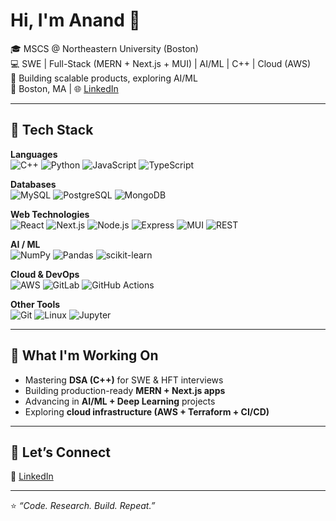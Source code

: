 # Hi, I'm Anand 👋

🎓 MSCS @ Northeastern University (Boston)  
💻 SWE | Full-Stack (MERN + Next.js + MUI) | AI/ML | C++ | Cloud (AWS)  
🚀 Building scalable products, exploring AI/ML  
📍 Boston, MA | 🌐 [LinkedIn](https://www.linkedin.com/in/anand-rituraj-1990511b2/)

---

## 🔧 Tech Stack

**Languages**  
![C++](https://img.shields.io/badge/C++-00599C?style=for-the-badge&logo=cplusplus&logoColor=white)
![Python](https://img.shields.io/badge/Python-3776AB?style=for-the-badge&logo=python&logoColor=white)
![JavaScript](https://img.shields.io/badge/JavaScript-F7DF1E?style=for-the-badge&logo=javascript&logoColor=black)
![TypeScript](https://img.shields.io/badge/TypeScript-3178C6?style=for-the-badge&logo=typescript&logoColor=white)

**Databases**  
![MySQL](https://img.shields.io/badge/MySQL-4479A1?style=for-the-badge&logo=mysql&logoColor=white)
![PostgreSQL](https://img.shields.io/badge/PostgreSQL-316192?style=for-the-badge&logo=postgresql&logoColor=white)
![MongoDB](https://img.shields.io/badge/MongoDB-47A248?style=for-the-badge&logo=mongodb&logoColor=white)

**Web Technologies**  
![React](https://img.shields.io/badge/React-20232A?style=for-the-badge&logo=react&logoColor=61DAFB) 
![Next.js](https://img.shields.io/badge/Next.js-000000?style=for-the-badge&logo=nextdotjs&logoColor=white) 
![Node.js](https://img.shields.io/badge/Node.js-339933?style=for-the-badge&logo=nodedotjs&logoColor=white) 
![Express](https://img.shields.io/badge/Express-000000?style=for-the-badge&logo=express&logoColor=white) 
![MUI](https://img.shields.io/badge/MUI-007FFF?style=for-the-badge&logo=mui&logoColor=white) 
![REST](https://img.shields.io/badge/REST-02569B?style=for-the-badge&logo=postman&logoColor=white)

**AI / ML**  
![NumPy](https://img.shields.io/badge/NumPy-013243?style=for-the-badge&logo=numpy&logoColor=white)
![Pandas](https://img.shields.io/badge/Pandas-150458?style=for-the-badge&logo=pandas&logoColor=white)
![scikit-learn](https://img.shields.io/badge/scikit--learn-F7931E?style=for-the-badge&logo=scikitlearn&logoColor=white)


**Cloud & DevOps**  
![AWS](https://img.shields.io/badge/AWS-232F3E?style=for-the-badge&logo=amazonaws&logoColor=white)
![GitLab](https://img.shields.io/badge/GitLab-FCA121?style=for-the-badge&logo=gitlab&logoColor=white)
![GitHub Actions](https://img.shields.io/badge/GitHub_Actions-2088FF?style=for-the-badge&logo=githubactions&logoColor=white)


**Other Tools**  
![Git](https://img.shields.io/badge/Git-F05032?style=for-the-badge&logo=git&logoColor=white)
![Linux](https://img.shields.io/badge/Linux-FCC624?style=for-the-badge&logo=linux&logoColor=black)
![Jupyter](https://img.shields.io/badge/Jupyter-F37626?style=for-the-badge&logo=jupyter&logoColor=white)

---

## 🌱 What I'm Working On
- Mastering **DSA (C++)** for SWE & HFT interviews  
- Building production-ready **MERN + Next.js apps**  
- Advancing in **AI/ML + Deep Learning** projects  
- Exploring **cloud infrastructure (AWS + Terraform + CI/CD)**

---

## 🤝 Let’s Connect
💼 [LinkedIn](linkedin.com/in/anand-rituraj-1990511b2/)

---

⭐️ *“Code. Research. Build. Repeat.”*
